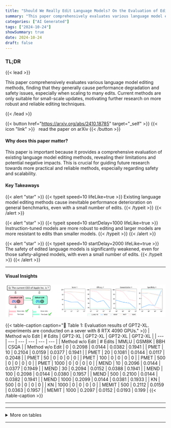 ```yaml
---
title: "Should We Really Edit Language Models? On the Evaluation of Edited Language Models"
summary: "This paper comprehensively evaluates various language model editing methods, finding that they generally cause performance degradation and safety issues, especially when scaling to many edits.  Curren....."
categories: ["AI Generated"]
tags: ["2024-10-24"]
showSummary: true
date: 2024-10-24
draft: false
---
```


### TL;DR


{{< lead >}}

This paper comprehensively evaluates various language model editing methods, finding that they generally cause performance degradation and safety issues, especially when scaling to many edits.  Current methods are only suitable for small-scale updates, motivating further research on more robust and reliable editing techniques.

{{< /lead >}}


{{< button href="https://arxiv.org/abs/2410.18785" target="_self" >}}
{{< icon "link" >}} &nbsp; read the paper on arXiv
{{< /button >}}

#### Why does this paper matter?
This paper is important because it provides a comprehensive evaluation of existing language model editing methods, revealing their limitations and potential negative impacts.  This is crucial for guiding future research towards more practical and reliable methods, especially regarding safety and scalability.
#### Key Takeaways

{{< alert "star" >}}
{{< typeit speed=10 lifeLike=true >}} Existing language model editing methods cause inevitable performance deterioration on general benchmarks, even with a small number of edits. {{< /typeit >}}
{{< /alert >}}

{{< alert "star" >}}
{{< typeit speed=10 startDelay=1000 lifeLike=true >}} Instruction-tuned models are more robust to editing and larger models are more resistant to edits than smaller models. {{< /typeit >}}
{{< /alert >}}

{{< alert "star" >}}
{{< typeit speed=10 startDelay=2000 lifeLike=true >}} The safety of edited language models is significantly weakened, even for those safety-aligned models, with even a small number of edits. {{< /typeit >}}
{{< /alert >}}

------
#### Visual Insights

![](figures/figures_2_0.png "🔼 Illustration about the model editing and its pitfalls in retaining edited knowledge. Left panel: model editing methods can efficiently update knowledge within language models; Right panel: when scaling editing to thousands, the model can't retain edited knowledge, see [16] for details.")

{{< table-caption caption="🔽 Table 1: Evaluation results of GPT2-XL. experiments are conducted on a sever with 8 RTX 4090 GPUs." >}}
| Method w/o Edit | # Edits | GPT2-XL | GPT2-XL | GPT2-XL | GPT2-XL |
| --- | --- | --- | --- | --- | --- |
| Method w/o Edit | # Edits | MMLU | GSM8K | BBH | CSQA |
| Method w/o Edit | 0 | 0.2098 | 0.0144 | 0.0382 | 0.1941 |
| PMET | 10 | 0.2104 | 0.0159 | 0.0377 | 0.1941 |
| PMET | 20 | 0.1081 | 0.0144 | 0.0117 | 0.2048 |
| PMET | 50 | 0 | 0 | 0 | 0 |
| PMET | 100 | 0 | 0 | 0 | 0 |
| PMET | 500 | 0 | 0 | 0 | 0 |
| PMET | 1000 | 0 | 0 | 0 | 0 |
| MEND | 10 | 0.2096 | 0.0144 | 0.0377 | 0.1949 |
| MEND | 30 | 0.2094 | 0.0152 | 0.0388 | 0.1941 |
| MEND | 100 | 0.2098 | 0.0144 | 0.0380 | 0.1957 |
| MEND | 500 | 0.2100 | 0.0144 | 0.0382 | 0.1941 |
| MEND | 1000 | 0.2099 | 0.0144 | 0.0381 | 0.1933 |
| KN | 500 | 0 | 0 | 0 | 0 |
| KN | 1000 | 0 | 0 | 0 | 0 |
| MEMIT | 500 | 0.2112 | 0.0159 | 0.0363 | 0.1957 |
| MEMIT | 1000 | 0.2097 | 0.0152 | 0.0193 | 0.199 |
{{< /table-caption >}}

------







------

<details>
<summary>More on tables
</summary>


{{< table-caption caption="🔽 Table 2: Results on evaluating the impact of different editing methods and numbers of edits on edited language models (base model). All editing is conducted on COUNTERFACT dataset with a fixed seed for a fair comparison. For all 4 tasks in this table, the higher score indicates a better performance. MEND and GRACE are not available for Mistral-7B." >}}
{{< /table-caption >}}

{{< table-caption caption="🔽 Table 2: Results on evaluating the impact of different editing methods and numbers of edits on edited language models (base model). All editing is conducted on COUNTERFACT dataset with a fixed seed for a fair comparison. For all 4 tasks in this table, the higher score indicates a better performance. MEND and GRACE are not available for Mistral-7B." >}}
{{< /table-caption >}}

{{< table-caption caption="🔽 Table 2: Results on evaluating the impact of different editing methods and numbers of edits on edited language models (base model). All editing is conducted on COUNTERFACT dataset with a fixed seed for a fair comparison. For all 4 tasks in this table, the higher score indicates a better performance. MEND and GRACE are not available for Mistral-7B." >}}
{{< /table-caption >}}

{{< table-caption caption="🔽 Table 2: Results on evaluating the impact of different editing methods and numbers of edits on edited language models (base model). All editing is conducted on COUNTERFACT dataset with a fixed seed for a fair comparison. For all 4 tasks in this table, the higher score indicates a better performance. MEND and GRACE are not available for Mistral-7B." >}}
{{< /table-caption >}}

{{< table-caption caption="🔽 Table 2: Results on evaluating the impact of different editing methods and numbers of edits on edited language models (base model). All editing is conducted on COUNTERFACT dataset with a fixed seed for a fair comparison. For all 4 tasks in this table, the higher score indicates a better performance. MEND and GRACE are not available for Mistral-7B." >}}
{{< /table-caption >}}

{{< table-caption caption="🔽 Table 2: Results on evaluating the impact of different editing methods and numbers of edits on edited language models (base model). All editing is conducted on COUNTERFACT dataset with a fixed seed for a fair comparison. For all 4 tasks in this table, the higher score indicates a better performance. MEND and GRACE are not available for Mistral-7B." >}}
{{< /table-caption >}}


</details>

------

